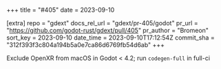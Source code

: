 +++
title = "#405"
date = 2023-09-10

[extra]
repo = "gdext"
docs_rel_url = "gdext/pr-405/godot"
pr_url = "https://github.com/godot-rust/gdext/pull/405"
pr_author = "Bromeon"
sort_key = 2023-09-10
date_time = 2023-09-10T17:12:54Z
commit_sha = "312f393f3c804a194b5a0e7ca86d6769fb54d6ab"
+++

Exclude OpenXR from macOS in Godot < 4.2; run `codegen-full` in full-ci
